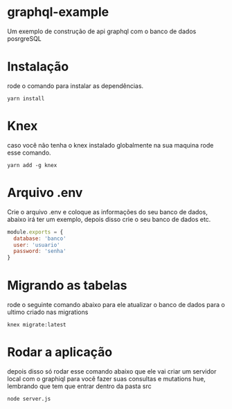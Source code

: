 # graphql-example
Um exemplo de construção de api graphql com o banco de dados posrgreSQL

# Instalação
rode o comando para instalar as dependências.

```yarn
yarn install
```

# Knex
caso você não tenha o knex instalado globalmente na sua maquina rode esse comando.

```yarn
yarn add -g knex
```

# Arquivo .env
Crie o arquivo .env e coloque as informações do seu banco de dados, abaixo irá ter um exemplo, depois disso crie o seu banco  de dados etc.

```js
module.exports = {
  database: 'banco'
  user: 'usuario'
  password: 'senha'
}
```

# Migrando as tabelas
rode o seguinte comando abaixo para ele atualizar o banco de dados para o ultimo criado nas migrations

```knex
knex migrate:latest
```

# Rodar a aplicação
depois disso só rodar esse comando abaixo que ele vai criar um servidor local com o graphiql para você fazer suas consultas e mutations hue, lembrando que tem que entrar dentro da pasta src

```node
node server.js
```
